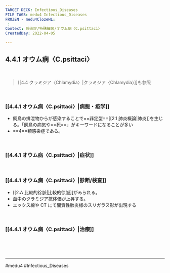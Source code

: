 ```yaml
---
TARGET DECK: Infectious_Diseases
FILE TAGS: medu4 Infectious_Diseases
FROZEN - medu4ClozeHL:
 : 
Context: 感染症/特殊細菌/オウム病〈C.psittaci〉
CreatedDay: 2022-04-05

---
```


## 4.4.1 オウム病〈C.psittaci〉

<br>

>[[4.4 クラミジア〈Chlamydia〉|クラミジア〈Chlamydia〉]]も参照

<br>



### [[4.4.1 オウム病〈C.psittaci〉|病態・疫学]]
 * 飼鳥の排泄物からが感染することで==非定型==[[2.1 肺炎概論|肺炎]]を生じる。「飼鳥の病気や==死==」がキーワードになることが多い
 * ==4==類感染症である。
<!--ID: 1649375532233-->


<br>

### [[4.4.1 オウム病〈C.psittaci〉|症状]]


<br>

### [[4.4.1 オウム病〈C.psittaci〉|診断/検査]]
* [[2.A 比較的徐脈|比較的徐脈]]がみられる。 
* 血中のクラミジア抗体価が上昇する。
* エックス線や CT にて間質性肺炎様のスリガラス影が出現する

<br>

### [[4.4.1 オウム病〈C.psittaci〉|治療]]


<br><br><br>

---
#medu4 #Infectious_Diseases